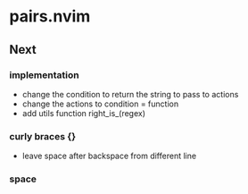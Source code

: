 # pairs.nvim


## Next

### implementation
* change the condition to return the string to pass to actions
* change the actions to condition = function
* add utils function right_is_(regex)

### curly braces {}
* leave space after backspace from different line

### space
